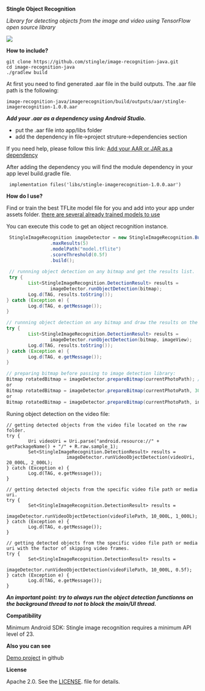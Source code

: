 **Stingle Object Recognition**

*Library for detecting objects from the image and video using TensorFlow open source library*

![](https://avatars.githubusercontent.com/u/69607920?s=200&v=4)

**How to include?**

```
git clone https://github.com/stingle/image-recognition-java.git
cd image-recognition-java
./gradlew build
```
At first you need to find generated .aar file in the build outputs. The .aar file path is the following:
```
image-recognition-java/imagerecognition/build/outputs/aar/stingle-imagerecognition-1.0.0.aar
```
***Add your .aar as a dependency using Android Studio.***

- put the .aar file into app/libs folder
- add the dependency in file->project struture->dependencies section

If you need help, please follow this link:
[Add your AAR or JAR as a dependency](https://developer.android.com/studio/projects/android-library#psd-add-aar-jar-dependency)

After adding the dependency you will find the module dependency in your app level build.gradle file.
```
 implementation files('libs/stingle-imagerecognition-1.0.0.aar')
```

**How do I use?**

Find or train the best TFLite model file for you and add into your app under assets folder.
[there are several already trained models to use](https://tfhub.dev/tensorflow/collections/lite/task-library/object-detector/1)

You can execute this code to get an object recognition instance.

```java
 StingleImageRecognition imageDetector = new StingleImageRecognition.Builder(this)
                .maxResults(5)
                .modelPath("model.tflite")
                .scoreThreshold(0.5f)
                .build();
 
 // runnning object detection on any bitmap and get the results list.
 try {
        List<StingleImageRecognition.DetectionResult> results =
                imageDetector.runObjectDetection(bitmap);
        Log.d(TAG, results.toString());
} catch (Exception e) {
        Log.d(TAG, e.getMessage());
}

// runnning object detection on any bitmap and draw the results on the imageview.
try {
        List<StingleImageRecognition.DetectionResult> results =
                imageDetector.runObjectDetection(bitmap, imageView);
        Log.d(TAG, results.toString());
} catch (Exception e) {
        Log.d(TAG, e.getMessage());
}

// preparing bitmap before passing to image detection library:
Bitmap rotatedBitmap = imageDetector.prepareBitmap(currentPhotoPath); // using best practice sizes by TFLite library
or
Bitmap rotatedBitmap = imageDetector.prepareBitmap(currentPhotoPath, 300, 400); // width and height specification
or
Bitmap rotatedBitmap = imageDetector.prepareBitmap(currentPhotoPath, inputImageView); // retrieving sizes from passed imageview
```

Runing object detection on the video file:

```
// getting detected objects from the video file located on the raw folder.
try {
        Uri videoUri = Uri.parse("android.resource://" + getPackageName() + "/" + R.raw.sample_1);
        Set<StingleImageRecognition.DetectionResult> results =
                      imageDetector.runVideoObjectDetection(videoUri, 20_000L, 2_000L);
} catch (Exception e) {
        Log.d(TAG, e.getMessage());
}

// getting detected objects from the specific video file path or media uri.
try {
        Set<StingleImageRecognition.DetectionResult> results =
                      imageDetector.runVideoObjectDetection(videoFilePath, 10_000L, 1_000L);
} catch (Exception e) {
        Log.d(TAG, e.getMessage());
}

// getting detected objects from the specific video file path or media uri with the factor of skipping video frames.
try {
        Set<StingleImageRecognition.DetectionResult> results =
                      imageDetector.runVideoObjectDetection(videoFilePath, 10_000L, 0.5f);
} catch (Exception e) {
        Log.d(TAG, e.getMessage());
}

```


***An important point: try to always run the object detection functionns on the background thread to not to block the main/UI thread.***

**Compatibility**

Minimum Android SDK: Stingle image recognition requires a minimum API level of 23.

**Also you can see**

[Demo project](https://github.com/stingle/image-recognition-java/tree/main/app) in github

**License**

Apache 2.0. See the [LICENSE](https://github.com/stingle/image-recognition-java/blob/main/LICENSE). file for details.
